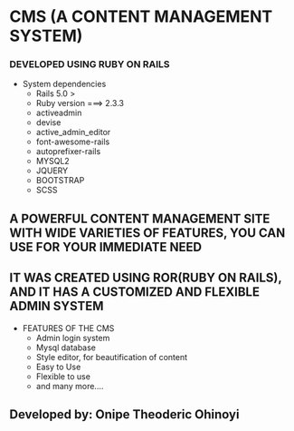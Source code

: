 # CMS (A CONTENT MANAGEMENT SYSTEM)

### DEVELOPED USING RUBY ON RAILS

* System dependencies 
	* Rails 5.0 >
	* Ruby version ===> 2.3.3
	* activeadmin
	* devise
	* active_admin_editor
	* font-awesome-rails
	* autoprefixer-rails
	* MYSQL2
	* JQUERY
	* BOOTSTRAP
	* SCSS
	

## A POWERFUL CONTENT MANAGEMENT SITE WITH WIDE VARIETIES OF FEATURES, YOU CAN USE FOR YOUR IMMEDIATE NEED
## IT WAS CREATED USING ROR(RUBY ON RAILS), AND IT HAS A CUSTOMIZED AND FLEXIBLE ADMIN SYSTEM

* FEATURES OF THE CMS
	* Admin login system
	* Mysql database
	* Style editor, for beautification of content
	* Easy to Use
	* Flexible to use
	* and many more....
## Developed by: Onipe Theoderic Ohinoyi
